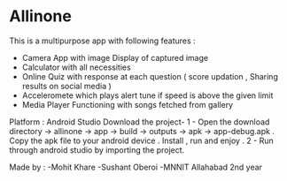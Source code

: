 # Allinone
This is a multipurpose app with following features :
- Camera App with image Display of captured image 
- Calculator with all necessities
- Online Quiz with response at each question ( score updation , Sharing results on social media )
- Acceleromete which plays alert tune if speed is above the given limit 
- Media Player Functioning with songs fetched from gallery 

Platform : Android Studio
Download the project- 1 - Open the download directory -> allinone -> app -> build -> outputs -> apk -> app-debug.apk . Copy the apk file to your android device . Install , run and enjoy . 2 - Run through android studio by importing the project.

Made by :
-Mohit Khare
-Sushant Oberoi 
-MNNIT Allahabad 2nd year 
